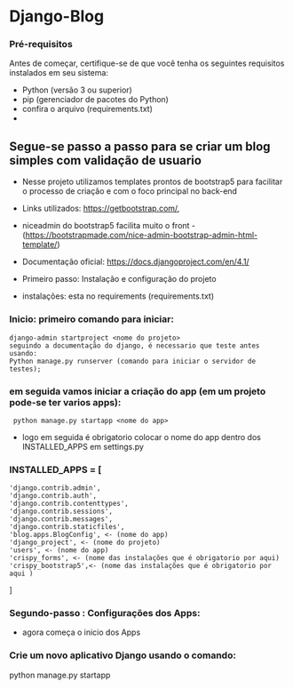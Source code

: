 # Django-Blog

### Pré-requisitos
Antes de começar, certifique-se de que você tenha os seguintes requisitos instalados em seu sistema:
- Python (versão 3 ou superior)
- pip (gerenciador de pacotes do Python)
- confira o arquivo (requirements.txt)
- 
## Segue-se passo a passo para se criar um blog simples com validação de usuario
- Nesse projeto utilizamos templates prontos de bootstrap5 para facilitar o processo de criação e com o foco principal no back-end
- Links utilizados: https://getbootstrap.com/,
- niceadmin do bootstrap5 facilita muito o front -(https://bootstrapmade.com/nice-admin-bootstrap-admin-html-template/)
- Documentação oficial: https://docs.djangoproject.com/en/4.1/ 	

- Primeiro passo: Instalação e configuração do projeto
- instalações: esta no requirements (requirements.txt)

### Inicio: primeiro comando para iniciar:
	django-admin startproject <nome do projeto>
	seguindo a documentação do django, é necessario que teste antes usando:
	Python manage.py runserver (comando para iniciar o servidor de testes);
###  em seguida vamos iniciar a criação do app (em um projeto pode-se ter varios apps):
	 python manage.py startapp <nome do app>
- logo em seguida é obrigatorio colocar o nome do app dentro dos INSTALLED_APPS em settings.py
### INSTALLED_APPS = [
	'django.contrib.admin',
	'django.contrib.auth',
	'django.contrib.contenttypes',
	'django.contrib.sessions',
	'django.contrib.messages',
	'django.contrib.staticfiles',
	'blog.apps.BlogConfig', <- (nome do app)
	'django_project', <- (nome do projeto)
	'users', <- (nome do app)
	'crispy_forms', <- (nome das instalações que é obrigatorio por aqui)
	'crispy_bootstrap5',<- (nome das instalações que é obrigatorio por aqui )
]
### Segundo-passo : Configurações dos Apps:
- agora começa o inicio dos Apps
### Crie um novo aplicativo Django usando o comando:
python manage.py startapp


